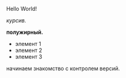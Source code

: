 Hello World!

*курсив.*

**полужирный.**   


* элемент 1
* элемент 2
* элемент 3

начинаем знакомство с контролем версий. 
